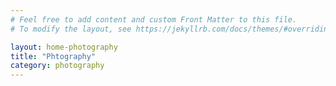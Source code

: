 ```yaml
---
# Feel free to add content and custom Front Matter to this file.
# To modify the layout, see https://jekyllrb.com/docs/themes/#overriding-theme-defaults

layout: home-photography
title: "Phtography"
category: photography
---
```


